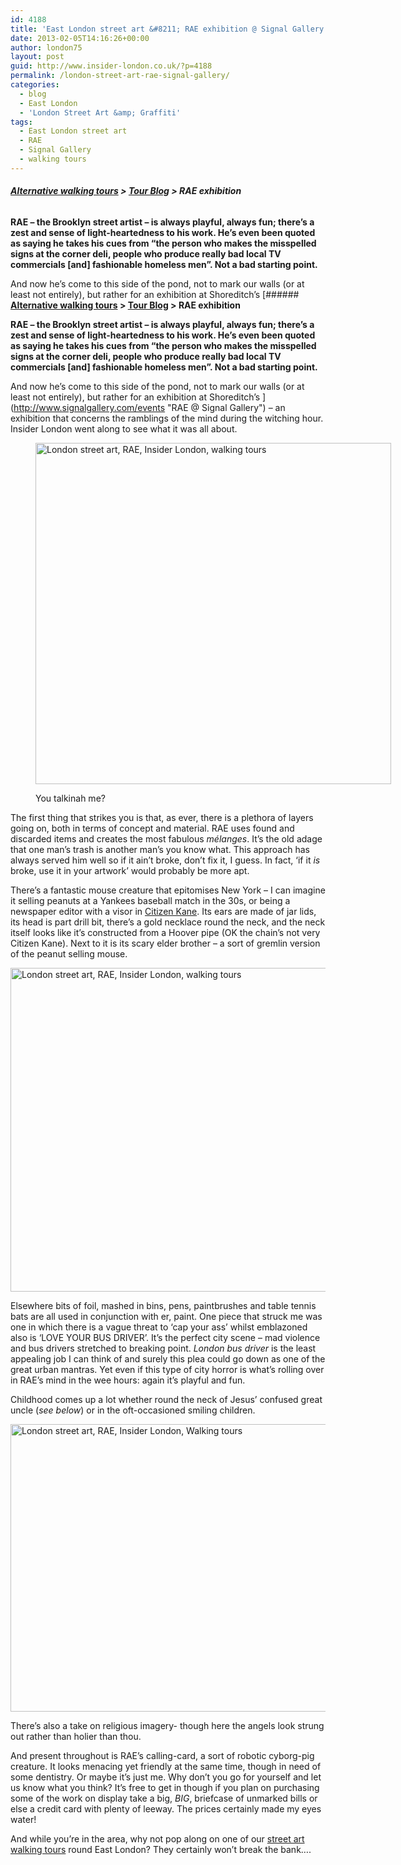 ```yaml
---
id: 4188
title: 'East London street art &#8211; RAE exhibition @ Signal Gallery'
date: 2013-02-05T14:16:26+00:00
author: london75
layout: post
guid: http://www.insider-london.co.uk/?p=4188
permalink: /london-street-art-rae-signal-gallery/
categories:
  - blog
  - East London
  - 'London Street Art &amp; Graffiti'
tags:
  - East London street art
  - RAE
  - Signal Gallery
  - walking tours
---
```

###### **[Alternative walking tours](http://www.insider-london.co.uk/ "Insider London alternative walking tours") > [Tour Blog](http://www.insider-london.co.uk/blog/ "Insider London tours blog") > RAE exhibition**

**RAE &#8211; the Brooklyn street artist &#8211; is always playful, always fun; there’s a zest and sense of light-heartedness to his work. He’s even been quoted as saying he takes his cues from “the person who makes the misspelled signs at the corner deli, people who produce really bad local TV commercials [and] fashionable homeless men”. Not a bad starting point.**

And now he’s come to this side of the pond, not to mark our walls (or at least not entirely), but rather for an exhibition at Shoreditch&#8217;s [###### **[Alternative walking tours](http://www.insider-london.co.uk/ "Insider London alternative walking tours") > [Tour Blog](http://www.insider-london.co.uk/blog/ "Insider London tours blog") > RAE exhibition**

**RAE &#8211; the Brooklyn street artist &#8211; is always playful, always fun; there’s a zest and sense of light-heartedness to his work. He’s even been quoted as saying he takes his cues from “the person who makes the misspelled signs at the corner deli, people who produce really bad local TV commercials [and] fashionable homeless men”. Not a bad starting point.**

And now he’s come to this side of the pond, not to mark our walls (or at least not entirely), but rather for an exhibition at Shoreditch&#8217;s ](http://www.signalgallery.com/events "RAE @ Signal Gallery") &#8211; an exhibition that concerns the ramblings of the mind during the witching hour. Insider London went along to see what it was all about.<figure id="attachment_4200" style="width: 569px" class="wp-caption alignnone">

<a href="http://www.insider-london.co.uk/blog/2013/02/05/london-street-art-rae-signal-gallery/you-talkinah-me/" rel="attachment wp-att-4200"><img class="size-full wp-image-4200 " alt="London street art, RAE, Insider London, walking tours" src="http://www.insider-london.co.uk/wp-content/uploads/2013/01/You-talkinah-me.jpg" width="569" height="546" /></a><figcaption class="wp-caption-text">You talkinah me?</figcaption></figure> 

The first thing that strikes you is that, as ever, there is a plethora of layers going on, both in terms of concept and material. RAE uses found and discarded items and creates the most fabulous _mélanges_. It’s the old adage that one man’s trash is another man’s you know what. This approach has always served him well so if it ain&#8217;t broke, don’t fix it, I guess. In fact, ‘if it _is_ broke, use it in your artwork’ would probably be more apt.

There’s a fantastic mouse creature that epitomises New York – I can imagine it selling peanuts at a Yankees baseball match in the 30s, or being a newspaper editor with a visor in [Citizen Kane](http://www.youtube.com/watch?v=zyv19bg0scg "Citizen Kane trailer"). Its ears are made of jar lids, its head is part drill bit, there’s a gold necklace round the neck, and the neck itself looks like it’s constructed from a Hoover pipe (OK the chain’s not very Citizen Kane). Next to it is its scary elder brother – a sort of gremlin version of the peanut selling mouse.

<a href="http://www.insider-london.co.uk/blog/2013/02/05/london-street-art-rae-signal-gallery/mousehead-2/" rel="attachment wp-att-4217"><img class="alignnone size-full wp-image-4217" alt="London street art, RAE, Insider London, walking tours" src="http://www.insider-london.co.uk/wp-content/uploads/2013/01/mousehead1.jpg" width="567" height="518" /></a>

Elsewhere bits of foil, mashed in bins, pens, paintbrushes and table tennis bats are all used in conjunction with er, paint. One piece that struck me was one in which there is a vague threat to ‘cap your ass’ whilst emblazoned also is ‘LOVE YOUR BUS DRIVER’. It’s the perfect city scene – mad violence and bus drivers stretched to breaking point. _London bus driver_ is the least appealing job I can think of and surely this plea could go down as one of the great urban mantras. Yet even if this type of city horror is what’s rolling over in RAE’s mind in the wee hours: again it’s playful and fun.

Childhood comes up a lot whether round the neck of Jesus’ confused great uncle (_see below_) or in the oft-occasioned smiling children.

<a href="http://www.insider-london.co.uk/blog/2013/02/05/london-street-art-rae-signal-gallery/jesus-uncle/" rel="attachment wp-att-4195"><img class="alignnone size-full wp-image-4195" alt="London street art, RAE, Insider London, Walking tours" src="http://www.insider-london.co.uk/wp-content/uploads/2013/01/Jesus-uncle.jpg" width="569" height="460" /></a>

There’s also a take on religious imagery- though here the angels look strung out rather than holier than thou.

And present throughout is RAE’s calling-card, a sort of robotic cyborg-pig creature. It looks menacing yet friendly at the same time, though in need of some dentistry. Or maybe it’s just me. Why don’t you go for yourself and let us know what you think? It’s free to get in though if you plan on purchasing some of the work on display take a big, _BIG_, briefcase of unmarked bills or else a credit card with plenty of leeway. The prices certainly made my eyes water!

And while you’re in the area, why not pop along on one of our [street art walking tours](http://www.insider-london.co.uk/london-graffiti-artists-walking-tours/ "Street Art walking tours") round East London? They certainly won’t break the bank….